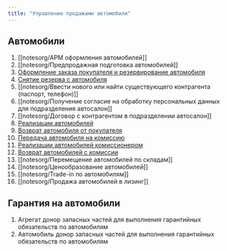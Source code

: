 ```yaml
---
title: "Управление продажами автомобили"
---
```


## Автомобили 
1. [[notesorg/АРМ оформления автомобилей]]
2. [[notesorg/Предпродажная подготовка автомобилей]]
3. [Оформление заказа покупателя и резервирование автомобиля](notesorg/Оформление%20заказа%20покупателя%20и%20резервирование%20автомобиля.md)
4. [Снятие резерва с автомобиля](notesorg/Снятие%20резерва%20с%20автомобиля.md)
5. [[notesorg/Ввести нового или найти существующего контрагента (паспорт, телефон)]]
6. [[notesorg/Получение согласие на обработку персональных данных для подразделения автосалон]]
7. [[notesorg/Договор с контрагентом в подразделении автосалон]]
8. [Реализации автомобилей](notesorg/Реализации%20автомобилей.md)
9. [Возврат автомобиля от покупателя](notesorg/Возврат%20автомобиля%20от%20покупателя.md)
10. [Передача автомобиля на комиссию](notesorg/Передача%20автомобиля%20на%20комиссию.md)
11. [Реализации автомобилей комиссионером](notesorg/Реализации%20автомобилей%20комиссионером.md)
12. [Возврат автомобилей с комиссии](notesorg/Возврат%20автомобилей%20с%20комиссии.md)
13. [[notesorg/Перемещение автомобилей по складам]]
14. [[notesorg/Ценообразование автомобилей]]
16. [[notesorg/Trade-in по автомобилям]]
17. [[notesorg/Продажа автомобилей в лизинг]]

## Гарантия на автомобили
1. Агрегат донор запасных частей для выполнения гарантийных обязательств по автомобилям
2. Автомобиль донор запасных частей для выполнения гарантийных обязательств по автомобилям
